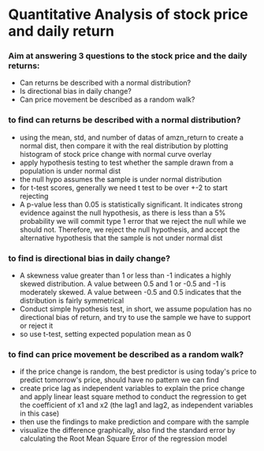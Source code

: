 # Quantitative Analysis of stock price and daily return
### Aim at answering 3 questions to the stock price and the daily returns:
- Can returns be described with a normal distribution?
- Is directional bias in daily change?
- Can price movement be described as a random walk?

### to find can returns be described with a normal distribution?
- using the mean, std, and number of datas of amzn_return to create a normal dist, then compare it with the real distribution by plotting histogram of stock price change with normal curve overlay
- apply hypothesis testing to test whether the sample drawn from a population is under normal dist
- the null hypo assumes the sample is under normal distribution
- for t-test scores, generally we need t test to be over +-2 to start rejecting
- A p-value less than 0.05 is statistically significant. It indicates strong evidence against the null hypothesis, as there is less than a 5% probability we will commit type 1 error that we reject the null while we should not. Therefore, we reject the null hypothesis, and accept the alternative hypothesis that the sample is not under normal dist

### to find is directional bias in daily change?
- A skewness value greater than 1 or less than -1 indicates a highly skewed distribution. A value between 0.5 and 1 or -0.5 and -1 is moderately skewed. A value between -0.5 and 0.5 indicates that the distribution is fairly symmetrical
- Conduct simple hypothesis test, in short, we assume population has no directional bias of return, and try to use the sample we have to support or reject it
- so use t-test, setting expected population mean as 0

### to find can price movement be described as a random walk?
- if the price change is random, the best predictor is using today's price to predict tomorrow's price, should have no pattern we can find
- create price lag as independent variables to explain the price change and apply linear least square method to conduct the regression to get the coefficient of x1 and x2 (the lag1 and lag2, as independent variables in this case)
- then use the findings to make prediction and compare with the sample
- visualize the difference graphically, also find the standard error by calculating the Root Mean Square Error of the regression model

